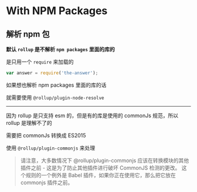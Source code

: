 # With NPM Packages

## 解析 npm 包

**默认 `rollup` 是不解析 `npm packages` 里面的库的**

是只用一个 `require` 来加载的

```js
var answer = require('the-answer');
```

如果想也解析 npm packages 里面的库的话

就需要使用 `@rollup/plugin-node-resolve`

------

因为 rollup 是只支持 esm 的，但是有的库是使用的 commonJs 规范，所以 rollup 是理解不了的

需要把 commonJs 转换成 ES2015

使用 `@rollup/plugin-commonjs` 来处理

> 请注意，大多数情况下 @rollup/plugin-commonjs 应该在转换模块的其他插件之前 - 这是为了防止其他插件进行破坏 CommonJS 检测的更改。 这个规则的一个例外是 Babel 插件，如果你正在使用它，那么把它放在 commonjs 插件之前。